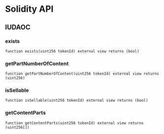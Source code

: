 # Solidity API

## IUDAOC

### exists

```solidity
function exists(uint256 tokenId) external view returns (bool)
```

### getPartNumberOfContent

```solidity
function getPartNumberOfContent(uint256 tokenId) external view returns (uint256)
```

### isSellable

```solidity
function isSellable(uint256 tokenId) external view returns (bool)
```

### getContentParts

```solidity
function getContentParts(uint256 tokenId) external view returns (uint256[])
```

